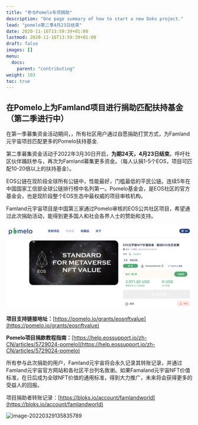```yaml
---
title: "参与Pomelo专项捐助"
description: "One page summary of how to start a new Doks project."
lead: "pomelo第二季4月23日结束"
date: 2020-11-16T13:59:39+01:00
lastmod: 2020-11-16T13:59:39+01:00
draft: false
images: []
menu:
  docs:
    parent: "contributing"
weight: 103
toc: true
---
```


## 在Pomelo上为Famland项目进行捐助匹配扶持基金（第二季进行中）

在第一季募集资金活动期间，，所有社区用户通过自愿捐助打赏方式，为Famland元宇宙项目匹配更多的Pomelo扶持基金.

第二季募集资金活动于2022年3月30日开启，**为期24天，4月23日结束**。呼吁社区伙伴踊跃参与，再次为Famland募集更多资金。（每人认捐1-5个EOS，项目可匹配10-20倍以上的扶持基金）。

 EOS公链在现阶段全球所有公链中，性能最好，门槛最低的平民公链。连续5年在中国国家工信部全球公链排行榜中名列第一。Pomelo基金会，是EOS社区的官方基金会，也是现阶段整个EOS生态中最权威的项目审核机构。

Famland元宇宙项目是中国第三家通过Pomelo审核的EOS公共社区项目，希望通过此次捐助活动，能得到更多国人和社会各界人士的赞助和支持。

![image-20220329135417391](2.png)

**项目支持链接地址：**[https://pomelo.io/grants/eosnftvalue](https://pomelo.io/grants/eosnftvalue)

**Pomelo项目捐款教程指南：**[https://help.eossupport.io/zh-CN/articles/5729024-pomelo](https://help.eossupport.io/zh-CN/articles/5729024-pomelo)

所有参与此次捐助的用户，Famland元宇宙将会永久记录其转账记录，并通过Famland元宇宙官方网站和各社区平台列名致谢。如果Famaland元宇宙NFT价值标准，在日后成为全球NFT价值的通用标准，得到大力推广，未来将会获得更多的受益人的回报。



项目捐助者转账记录：[https://bloks.io/account/famlandworld](https://bloks.io/account/famlandworld)



![image-20220329135835789](1.png)





